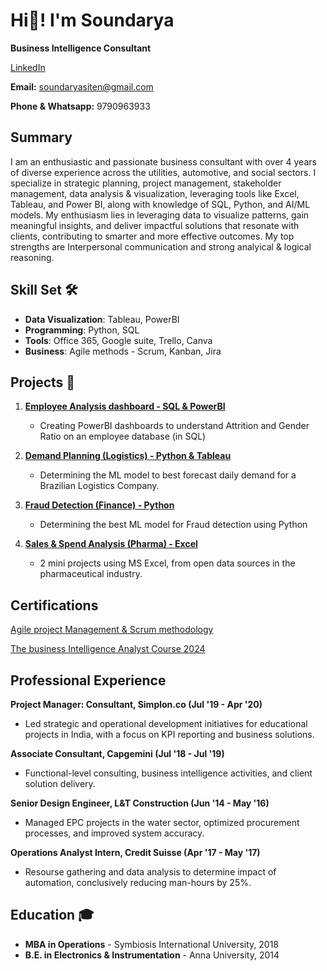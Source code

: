 # Hi👋! I'm Soundarya

**Business Intelligence Consultant**

[LinkedIn](https://www.linkedin.com/in/soundarya-r-b5180a122/)

**Email:** [soundaryasiten@gmail.com](mailto:soundaryasiten@gmail.com)

**Phone & Whatsapp:** 9790963933

## Summary
I am an enthusiastic and passionate business consultant with over 4 years of diverse experience across the utilities, automotive, and social sectors. I specialize in strategic planning, project management, stakeholder management, data analysis & visualization, leveraging tools like Excel, Tableau, and Power BI, along with knowledge of SQL, Python, and AI/ML models. My enthusiasm lies in leveraging data to visualize patterns, gain meaningful insights, and deliver impactful solutions that resonate with clients, contributing to smarter and more effective outcomes. My top strengths are Interpersonal communication and strong analyical & logical reasoning.


## Skill Set 🛠️
- **Data Visualization**: Tableau, PowerBI
- **Programming**: Python, SQL
- **Tools**: Office 365, Google suite, Trello, Canva
- **Business**: Agile methods - Scrum, Kanban, Jira

## Projects 📂

1. [**Employee Analysis dashboard - SQL & PowerBI**](https://github.com/Soundaryamerak/Employee-Dashboard-SQL-PowerBI-Logistics/blob/main/README.md)
   - Creating PowerBI dashboards to understand Attrition and Gender Ratio on an employee database (in SQL)

2. [**Demand Planning (Logistics) - Python & Tableau**](https://github.com/Soundaryamerak/Demand-planning-python-tableau-Logistics/blob/main/README.md)
   - Determining the ML model to best forecast daily demand for a Brazilian Logistics Company.

3. [**Fraud Detection (Finance) - Python**](https://github.com/Soundaryamerak/Fraud-detection-Python-credit-card-transactions/blob/main/README.md)
   - Determining the best ML model for Fraud detection using Python
   
4. [**Sales & Spend Analysis (Pharma) - Excel**](https://github.com/Soundaryamerak/Sales-spend-analysis-and-dashboard-Excel-Pharma/blob/main/README.md)
   - 2 mini projects using MS Excel, from open data sources in the pharmaceutical industry.

## Certifications

[Agile project Management & Scrum methodology](https://www.udemy.com/certificate/UC-d17e8110-ba82-4366-85c5-cd34810da48e/)
  
[The business Intelligence Analyst Course 2024](https://www.udemy.com/certificate/UC-1cad10da-126c-4f29-8076-75fb6e28c7b8/)

## Professional Experience

**Project Manager: Consultant, Simplon.co (Jul '19 - Apr '20)**
- Led strategic and operational development initiatives for educational projects in India, with a focus on KPI reporting and business solutions.
  
**Associate Consultant, Capgemini (Jul '18 - Jul '19)**
- Functional-level consulting, business intelligence activities, and client solution delivery.

**Senior Design Engineer, L&T Construction (Jun '14 - May '16)**
- Managed EPC projects in the water sector, optimized procurement processes, and improved system accuracy.

**Operations Analyst Intern, Credit Suisse (Apr '17 - May '17)**
- Resourse gathering and data analysis to determine impact of automation, conclusively reducing man-hours by 25%.

## Education 🎓
- **MBA in Operations** - Symbiosis International University, 2018
- **B.E. in Electronics & Instrumentation** - Anna University, 2014
